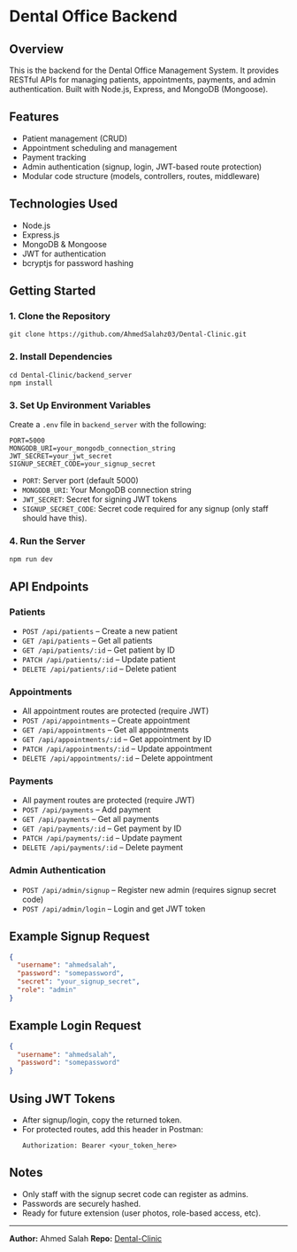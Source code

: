 # Dental Office Backend

## Overview
This is the backend for the Dental Office Management System. It provides RESTful APIs for managing patients, appointments, payments, and admin authentication. Built with Node.js, Express, and MongoDB (Mongoose).

## Features
- Patient management (CRUD)
- Appointment scheduling and management
- Payment tracking
- Admin authentication (signup, login, JWT-based route protection)
- Modular code structure (models, controllers, routes, middleware)

## Technologies Used
- Node.js
- Express.js
- MongoDB & Mongoose
- JWT for authentication
- bcryptjs for password hashing

## Getting Started

### 1. Clone the Repository
```
git clone https://github.com/AhmedSalahz03/Dental-Clinic.git
```

### 2. Install Dependencies
```
cd Dental-Clinic/backend_server
npm install
```

### 3. Set Up Environment Variables
Create a `.env` file in `backend_server` with the following:
```
PORT=5000
MONGODB_URI=your_mongodb_connection_string
JWT_SECRET=your_jwt_secret
SIGNUP_SECRET_CODE=your_signup_secret
```
- `PORT`: Server port (default 5000)
- `MONGODB_URI`: Your MongoDB connection string
- `JWT_SECRET`: Secret for signing JWT tokens
- `SIGNUP_SECRET_CODE`: Secret code required for any signup (only staff should have this).

### 4. Run the Server
```
npm run dev
```

## API Endpoints

### Patients
- `POST /api/patients` – Create a new patient
- `GET /api/patients` – Get all patients
- `GET /api/patients/:id` – Get patient by ID
- `PATCH /api/patients/:id` – Update patient
- `DELETE /api/patients/:id` – Delete patient

### Appointments
- All appointment routes are protected (require JWT)
- `POST /api/appointments` – Create appointment
- `GET /api/appointments` – Get all appointments
- `GET /api/appointments/:id` – Get appointment by ID
- `PATCH /api/appointments/:id` – Update appointment
- `DELETE /api/appointments/:id` – Delete appointment

### Payments
- All payment routes are protected (require JWT)
- `POST /api/payments` – Add payment
- `GET /api/payments` – Get all payments
- `GET /api/payments/:id` – Get payment by ID
- `PATCH /api/payments/:id` – Update payment
- `DELETE /api/payments/:id` – Delete payment

### Admin Authentication
- `POST /api/admin/signup` – Register new admin (requires signup secret code)
- `POST /api/admin/login` – Login and get JWT token

## Example Signup Request
```json
{
  "username": "ahmedsalah",
  "password": "somepassword",
  "secret": "your_signup_secret",
  "role": "admin"
}
```

## Example Login Request
```json
{
  "username": "ahmedsalah",
  "password": "somepassword"
}
```

## Using JWT Tokens
- After signup/login, copy the returned token.
- For protected routes, add this header in Postman:
  ```
  Authorization: Bearer <your_token_here>
  ```

## Notes
- Only staff with the signup secret code can register as admins.
- Passwords are securely hashed.
- Ready for future extension (user photos, role-based access, etc).

---
**Author:** Ahmed Salah
**Repo:** [Dental-Clinic](https://github.com/AhmedSalahz03/Dental-Clinic.git)
